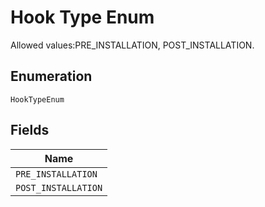 
# Hook Type Enum

Allowed values:PRE_INSTALLATION, POST_INSTALLATION.

## Enumeration

`HookTypeEnum`

## Fields

| Name |
|  --- |
| `PRE_INSTALLATION` |
| `POST_INSTALLATION` |

